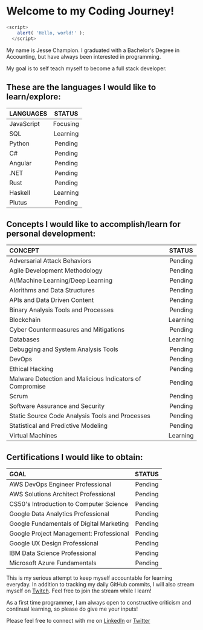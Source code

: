 # Welcome to my Coding Journey! 

```js
<script>
    alert( 'Hello, world!' );
  </script>
 ```
My name is Jesse Champion. I graduated with a Bachelor's Degree in Accounting, but have always been interested in programming. 

My goal is to self teach myself to become a full stack developer. 

## These are the languages I would like to learn/explore:
| LANGUAGES | STATUS |
|:---| :---:|
| JavaScript | Focusing | 
| SQL | Learning |
| Python | Pending |
| C# | Pending |
| Angular | Pending |
| .NET | Pending |
| Rust | Pending |
| Haskell | Learning | 
| Plutus | Pending |

## Concepts I would like to accomplish/learn for personal development: 
| CONCEPT | STATUS |
|:---| :---:|
| Adversarial Attack Behaviors | Pending |
| Agile Development Methodology | Pending |
| AI/Machine Learning/Deep Learning | Pending |
| Alorithms and Data Structures | Pending |
| APIs and Data Driven Content | Pending |
| Binary Analysis Tools and Processes | Pending | 
| Blockchain | Learning |
| Cyber Countermeasures and Mitigations | Pending |
| Databases | Learning |
| Debugging and System Analysis Tools | Pending |
| DevOps | Pending |
| Ethical Hacking | Pending |
| Malware Detection and Malicious Indicators of Compromise | Pending |
| Scrum | Pending |
| Software Assurance and Security | Pending |
| Static Source Code Analysis Tools and Processes | Pending |
| Statistical and Predictive Modeling | Pending | 
| Virtual Machines | Learning |


## Certifications I would like to obtain:
| GOAL | STATUS |
|:---| :---:|
| AWS DevOps Engineer Professional | Pending |
| AWS Solutions Architect Professional | Pending |
| CS50's Introduction to Computer Science | Pending |
| Google Data Analytics Professional | Pending |
| Google Fundamentals of Digital Marketing | Pending |
| Google Project Management: Professional | Pending |
| Google UX Design Professional | Pending |
| IBM Data Science Professional | Pending |
| Microsoft Azure Fundamentals | Pending | 


This is my serious attempt to keep myself accountable for learning everyday. In addition to tracking my daily GitHub commits, I will also stream myself on [Twitch](https://www.twitch.tv/jessenextdoor). Feel free to join the stream while I learn! 

As a first time programmer, I am always open to constructive criticism and continual learning, so please do give me your inputs!

Please feel free to connect with me on [LinkedIn](https://www.linkedin.com/in/jesse-champion-6420231a8/) or [Twitter](https://twitter.com/JesseNextDoor)
